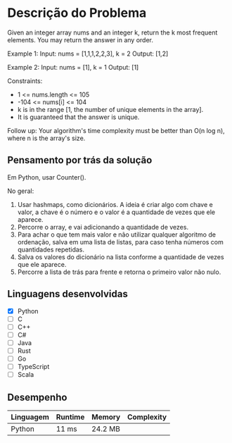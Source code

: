 # Descrição do Problema
Given an integer array nums and an integer k, return the k most frequent elements. You may return the answer in any order.

Example 1:
Input: nums = [1,1,1,2,2,3], k = 2
Output: [1,2]

Example 2:
Input: nums = [1], k = 1
Output: [1]

Constraints:
- 1 <= nums.length <= 105
- -104 <= nums[i] <= 104
- k is in the range [1, the number of unique elements in the array].
- It is guaranteed that the answer is unique.

Follow up: Your algorithm's time complexity must be better than O(n log n), where n is the array's size.


## Pensamento por trás da solução
Em Python, usar Counter().

No geral:
1.  Usar hashmaps, como dicionários. A ideia é criar algo com chave e valor, a chave é o número e o valor é a quantidade de vezes que ele aparece. 
2. Percorre o array, e vai adicionando a quantidade de vezes.
3. Para achar o que tem mais valor e não utilizar qualquer algoritmo de ordenação, salva em uma lista de listas, para caso tenha números com quantidades repetidas.
4. Salva os valores do dicionário na lista conforme a quantidade de vezes que ele aparece.
5. Percorre a lista de trás para frente e retorna o primeiro valor não nulo.

## Linguagens desenvolvidas

- [x] Python 
- [ ] C
- [ ] C++
- [ ] C#
- [ ] Java
- [ ] Rust
- [ ] Go
- [ ] TypeScript
- [ ] Scala

## Desempenho
| Linguagem | Runtime | Memory | Complexity
| --- | --- | --- | ---
| Python | 11 ms | 24.2 MB | 

